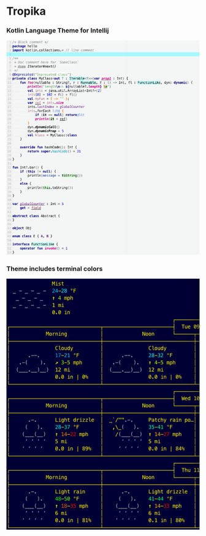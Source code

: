 # Tropika
### Kotlin Language Theme for Intellij

![alt text](imgs/kotlin_lang_colors.png "Kotlin Language Colors")

### Theme includes terminal colors 
![alt text](imgs/terminal_colors.png "Kotlin Language Colors")
